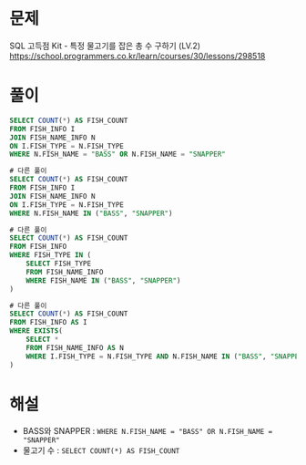 # 문제
SQL 고득점 Kit - 특정 물고기를 잡은 총 수 구하기 (LV.2)
https://school.programmers.co.kr/learn/courses/30/lessons/298518


# 풀이

```SQL
SELECT COUNT(*) AS FISH_COUNT
FROM FISH_INFO I
JOIN FISH_NAME_INFO N
ON I.FISH_TYPE = N.FISH_TYPE
WHERE N.FISH_NAME = "BASS" OR N.FISH_NAME = "SNAPPER"

# 다른 풀이
SELECT COUNT(*) AS FISH_COUNT
FROM FISH_INFO I
JOIN FISH_NAME_INFO N
ON I.FISH_TYPE = N.FISH_TYPE
WHERE N.FISH_NAME IN ("BASS", "SNAPPER")

# 다른 풀이
SELECT COUNT(*) AS FISH_COUNT
FROM FISH_INFO
WHERE FISH_TYPE IN (
    SELECT FISH_TYPE
    FROM FISH_NAME_INFO
    WHERE FISH_NAME IN ("BASS", "SNAPPER")
)

# 다른 풀이
SELECT COUNT(*) AS FISH_COUNT
FROM FISH_INFO AS I
WHERE EXISTS(
    SELECT *
    FROM FISH_NAME_INFO AS N
    WHERE I.FISH_TYPE = N.FISH_TYPE AND N.FISH_NAME IN ("BASS", "SNAPPER")
)
```


# 해설
* BASS와 SNAPPER : `WHERE N.FISH_NAME = "BASS" OR N.FISH_NAME = "SNAPPER"`
* 물고기 수 : `SELECT COUNT(*) AS FISH_COUNT`